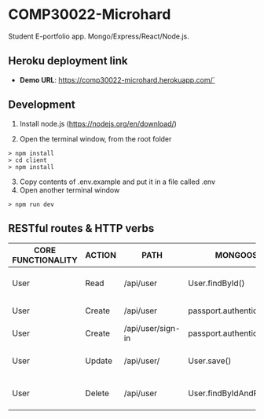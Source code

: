 # COMP30022-Microhard
Student E-portfolio app. Mongo/Express/React/Node.js.

## Heroku deployment link

- **Demo URL**: https://comp30022-microhard.herokuapp.com/`

## Development

1. Install node.js (https://nodejs.org/en/download/)

2. Open the terminal window, from the root folder 
```
> npm install
> cd client
> npm install
```
3. Copy contents of .env.example and put it in a file called .env
4. Open another terminal window

```
> npm run dev
```
## RESTful routes & HTTP verbs

| CORE FUNCTIONALITY | ACTION  | PATH               | MONGOOSE                     | HTTP VERB | PURPOSE                        |
|--------------------|---------|--------------------|------------------------------|-----------|--------------------------------|
| User               | Read    | /api/user          | User.findById()              | GET       | Get logged in user             |
| User               | Create  | /api/user          | passport.authenticate()      | POST      | Sign up a new user             |
| User               | Create  | /api/user/sign-in  | passport.authenticate()      | POST      | Sign in a user                 |
| User               | Update  | /api/user/         | User.save()                  | PUT       | Edit logged in user            |
| User               | Delete  | /api/user          | User.findByIdAndRemove()     | DELETE    | Delete logged in user          |
